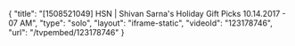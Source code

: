 {
    "title": "[1508521049] HSN | Shivan Sarna's Holiday Gift Picks 10.14.2017 - 07 AM",
    "type": "solo",
    "layout": "iframe-static",
    "videoId": "123178746",
    "url": "\/tvpembed\/123178746"
}